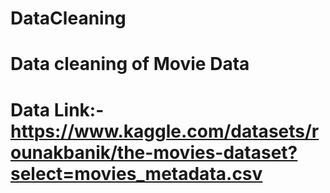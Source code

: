 # DataCleaning
# Data cleaning of Movie Data
# Data Link:- https://www.kaggle.com/datasets/rounakbanik/the-movies-dataset?select=movies_metadata.csv
